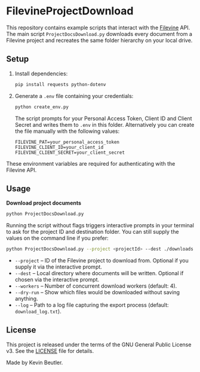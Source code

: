 # FilevineProjectDownload

This repository contains example scripts that interact with the [Filevine](https://www.filevine.com/) API. The main script `ProjectDocsDownload.py` downloads every document from a Filevine project and recreates the same folder hierarchy on your local drive.

## Setup

1. Install dependencies:
   ```bash
   pip install requests python-dotenv
   ```
2. Generate a `.env` file containing your credentials:
   ```bash
   python create_env.py
   ```
   The script prompts for your Personal Access Token, Client ID and Client Secret
   and writes them to `.env` in this folder. Alternatively you can create the file
   manually with the following values:
   ```
   FILEVINE_PAT=your_personal_access_token
   FILEVINE_CLIENT_ID=your_client_id
   FILEVINE_CLIENT_SECRET=your_client_secret
   ```

These environment variables are required for authenticating with the Filevine API.

## Usage

**Download project documents**
```bash
python ProjectDocsDownload.py
```
Running the script without flags triggers interactive prompts in your terminal
to ask for the project ID and destination folder. You can still supply the
values on the command line if you prefer:
```bash
python ProjectDocsDownload.py --project <projectId> --dest ./downloads --workers 4
```
- `--project`  – ID of the Filevine project to download from. Optional if you
  supply it via the interactive prompt.
- `--dest`     – Local directory where documents will be written. Optional if
  chosen via the interactive prompt.
- `--workers`  – Number of concurrent download workers (default: 4).
- `--dry-run`  – Show which files would be downloaded without saving anything.
- `--log`      – Path to a log file capturing the export process (default: `download_log.txt`).


## License

This project is released under the terms of the GNU General Public License v3. See the [LICENSE](LICENSE) file for details.

Made by Kevin Beutler.
